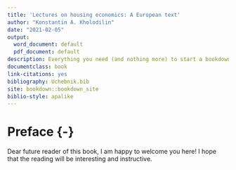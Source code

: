 ```yaml
--- 
title: 'Lectures on housing economics: A European text'
author: "Konstantin A. Kholodilin"
date: "2021-02-05"
output:
  word_document: default
  pdf_document: default
description: Everything you need (and nothing more) to start a bookdown book.
documentclass: book
link-citations: yes
bibliography: Uchebnik.bib
site: bookdown::bookdown_site
biblio-style: apalike
---
```


# Preface {-}

Dear future reader of this book, I am happy to welcome you here! I hope that the reading will be interesting and instructive.



<script type="text/javascript">
title=document.getElementById('header');
title.innerHTML = '<img src="Images/Fig_Domik_v_cvete.jpg" alt="Test Image">' + title.innerHTML
</script>
